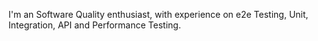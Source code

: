 I'm an Software Quality enthusiast, with experience on e2e Testing, Unit, Integration, API and Performance Testing.

<!---
matheusleaotr/matheusleaotr is a ✨ special ✨ repository because its `README.md` (this file) appears on your GitHub profile.
You can click the Preview link to take a look at your changes.
--->
